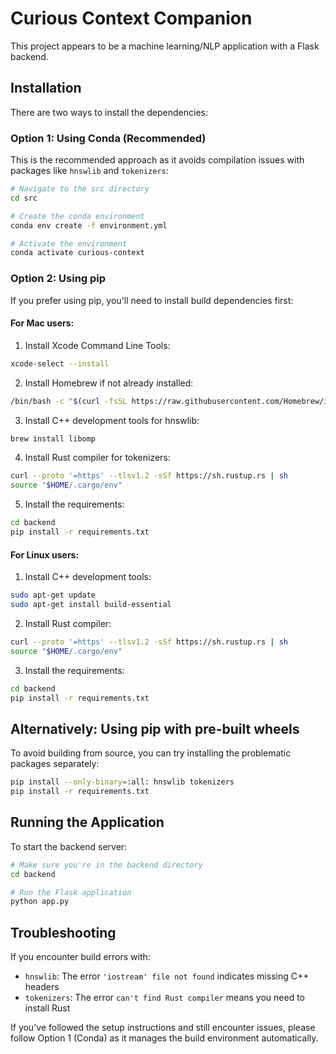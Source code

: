 # Curious Context Companion

This project appears to be a machine learning/NLP application with a Flask backend.

## Installation

There are two ways to install the dependencies:

### Option 1: Using Conda (Recommended)

This is the recommended approach as it avoids compilation issues with packages like `hnswlib` and `tokenizers`:

```bash
# Navigate to the src directory
cd src

# Create the conda environment
conda env create -f environment.yml

# Activate the environment
conda activate curious-context
```

### Option 2: Using pip

If you prefer using pip, you'll need to install build dependencies first:

#### For Mac users:

1. Install Xcode Command Line Tools:
```bash
xcode-select --install
```

2. Install Homebrew if not already installed:
```bash
/bin/bash -c "$(curl -fsSL https://raw.githubusercontent.com/Homebrew/install/HEAD/install.sh)"
```

3. Install C++ development tools for hnswlib:
```bash
brew install libomp
```

4. Install Rust compiler for tokenizers:
```bash
curl --proto '=https' --tlsv1.2 -sSf https://sh.rustup.rs | sh
source "$HOME/.cargo/env"
```

5. Install the requirements:
```bash
cd backend
pip install -r requirements.txt
```

#### For Linux users:

1. Install C++ development tools:
```bash
sudo apt-get update
sudo apt-get install build-essential
```

2. Install Rust compiler:
```bash
curl --proto '=https' --tlsv1.2 -sSf https://sh.rustup.rs | sh
source "$HOME/.cargo/env"
```

3. Install the requirements:
```bash
cd backend
pip install -r requirements.txt
```

## Alternatively: Using pip with pre-built wheels

To avoid building from source, you can try installing the problematic packages separately:

```bash
pip install --only-binary=:all: hnswlib tokenizers
pip install -r requirements.txt
```

## Running the Application

To start the backend server:

```bash
# Make sure you're in the backend directory
cd backend

# Run the Flask application
python app.py
```

## Troubleshooting

If you encounter build errors with:
- `hnswlib`: The error `'iostream' file not found` indicates missing C++ headers
- `tokenizers`: The error `can't find Rust compiler` means you need to install Rust

If you've followed the setup instructions and still encounter issues, please follow Option 1 (Conda) as it manages the build environment automatically. 